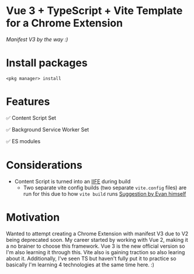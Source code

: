 # Vue 3 + TypeScript + Vite Template for a Chrome Extension

_Manifest V3 by the way :)_

# Install packages

`<pkg manager> install`

# Features

✅ Content Script Set

✅ Background Service Worker Set

✅ ES modules

# Considerations

- Content Script is turned into an [IIFE](https://developer.mozilla.org/en-US/docs/Glossary/IIFE) during build
  - Two separate vite config builds (two separate `vite.config` files) are run for this due to how `vite build` runs [Suggestion by Evan himself](https://github.com/vitejs/vite/issues/2039#issuecomment-779356090)

# Motivation

Wanted to attempt creating a Chrome Extension with manifest V3 due to V2 being deprecated soon. My career started by working with Vue 2, making it a no brainer to choose this framework. Vue 3 is the new official version so I'm also learning it through this. Vite also is gaining traction so also learing about it. Additionally, I've seen TS but haven't fully put it to practice so basically I'm learning 4 technologies at the same time here. :)

